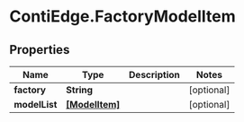 # ContiEdge.FactoryModelItem

## Properties
Name | Type | Description | Notes
------------ | ------------- | ------------- | -------------
**factory** | **String** |  | [optional] 
**modelList** | [**[ModelItem]**](ModelItem.md) |  | [optional] 


